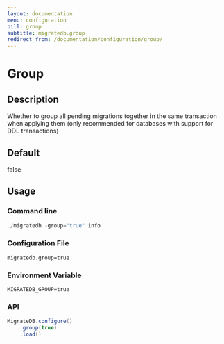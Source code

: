 ```yaml
---
layout: documentation
menu: configuration
pill: group
subtitle: migratedb.group
redirect_from: /documentation/configuration/group/
---
```


# Group

## Description

Whether to group all pending migrations together in the same transaction when applying them (only recommended for
databases with support for DDL transactions)

## Default

false

## Usage

### Command line

```powershell
./migratedb -group="true" info
```

### Configuration File

```properties
migratedb.group=true
```

### Environment Variable

```properties
MIGRATEDB_GROUP=true
```

### API

```java
MigrateDB.configure()
    .group(true)
    .load()
```

